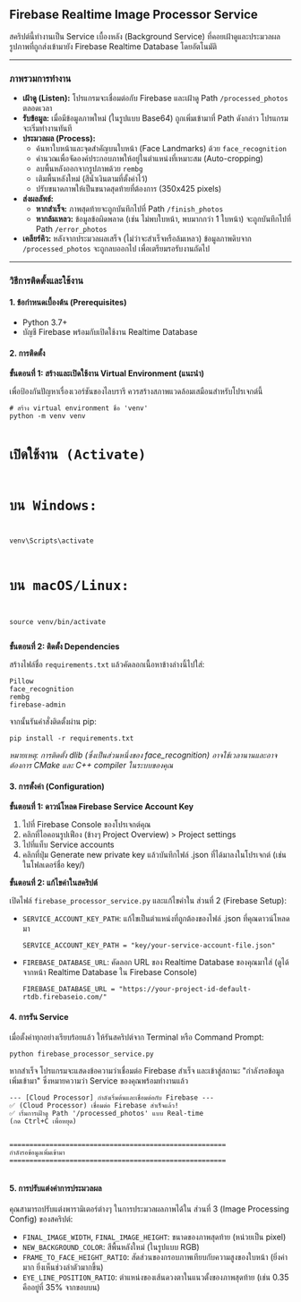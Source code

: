 <h2>Firebase Realtime Image Processor Service</h2>
<p>สคริปต์นี้ทำงานเป็น Service เบื้องหลัง (Background Service) ที่คอยเฝ้าดูและประมวลผลรูปภาพที่ถูกส่งเข้ามายัง Firebase Realtime Database โดยอัตโนมัติ</p>

<hr>

<h3>ภาพรวมการทำงาน</h3>
<ul>
    <li><strong>เฝ้าดู (Listen):</strong> โปรแกรมจะเชื่อมต่อกับ Firebase และเฝ้าดู Path <code>/processed_photos</code> ตลอดเวลา</li>
    <li><strong>รับข้อมูล:</strong> เมื่อมีข้อมูลภาพใหม่ (ในรูปแบบ Base64) ถูกเพิ่มเข้ามาที่ Path ดังกล่าว โปรแกรมจะเริ่มทำงานทันที</li>
    <li><strong>ประมวลผล (Process):</strong>
        <ul>
            <li>ค้นหาใบหน้าและจุดสำคัญบนใบหน้า (Face Landmarks) ด้วย <code>face_recognition</code></li>
            <li>คำนวณเพื่อจัดองค์ประกอบภาพให้อยู่ในตำแหน่งที่เหมาะสม (Auto-cropping)</li>
            <li>ลบพื้นหลังออกจากรูปภาพด้วย <code>rembg</code></li>
            <li>เติมพื้นหลังใหม่ (สีน้ำเงินตามที่ตั้งค่าไว้)</li>
            <li>ปรับขนาดภาพให้เป็นขนาดสุดท้ายที่ต้องการ (350x425 pixels)</li>
        </ul>
    </li>
    <li><strong>ส่งผลลัพธ์:</strong>
        <ul>
            <li><strong>หากสำเร็จ:</strong> ภาพสุดท้ายจะถูกบันทึกไปที่ Path <code>/finish_photos</code></li>
            <li><strong>หากล้มเหลว:</strong> ข้อมูลข้อผิดพลาด (เช่น ไม่พบใบหน้า, พบมากกว่า 1 ใบหน้า) จะถูกบันทึกไปที่ Path <code>/error_photos</code></li>
        </ul>
    </li>
    <li><strong>เคลียร์คิว:</strong> หลังจากประมวลผลเสร็จ (ไม่ว่าจะสำเร็จหรือล้มเหลว) ข้อมูลภาพดิบจาก <code>/processed_photos</code> จะถูกลบออกไป เพื่อเตรียมรอรับงานถัดไป</li>
</ul>

<hr>

<h3>วิธีการติดตั้งและใช้งาน</h3>

<h4>1. ข้อกำหนดเบื้องต้น (Prerequisites)</h4>
<ul>
    <li>Python 3.7+</li>
    <li>บัญชี Firebase พร้อมกับเปิดใช้งาน Realtime Database</li>
</ul>

<h4>2. การติดตั้ง</h4>
<p><strong>ขั้นตอนที่ 1: สร้างและเปิดใช้งาน Virtual Environment (แนะนำ)</strong></p>
<p>เพื่อป้องกันปัญหาเรื่องเวอร์ชันของไลบรารี ควรสร้างสภาพแวดล้อมเสมือนสำหรับโปรเจกต์นี้</p>
<pre><code># สร้าง virtual environment ชื่อ 'venv'
python -m venv venv

# เปิดใช้งาน (Activate)
# บน Windows:
venv\Scripts\activate

# บน macOS/Linux:
source venv/bin/activate</code></pre>

<p><strong>ขั้นตอนที่ 2: ติดตั้ง Dependencies</strong></p>
<p>สร้างไฟล์ชื่อ <code>requirements.txt</code> แล้วคัดลอกเนื้อหาข้างล่างนี้ไปใส่:</p>
<pre><code>Pillow
face_recognition
rembg
firebase-admin</code></pre>
<p>จากนั้นรันคำสั่งติดตั้งผ่าน pip:</p>
<pre><code>pip install -r requirements.txt</code></pre>
<p><em>หมายเหตุ: การติดตั้ง dlib (ซึ่งเป็นส่วนหนึ่งของ face_recognition) อาจใช้เวลานานและอาจต้องการ CMake และ C++ compiler ในระบบของคุณ</em></p>

<h4>3. การตั้งค่า (Configuration)</h4>
<p><strong>ขั้นตอนที่ 1: ดาวน์โหลด Firebase Service Account Key</strong></p>
<ol>
    <li>ไปที่ Firebase Console ของโปรเจกต์คุณ</li>
    <li>คลิกที่ไอคอนรูปเฟือง (ข้างๆ Project Overview) > Project settings</li>
    <li>ไปที่แท็บ Service accounts</li>
    <li>คลิกที่ปุ่ม Generate new private key แล้วบันทึกไฟล์ .json ที่ได้มาลงในโปรเจกต์ (เช่น ในโฟลเดอร์ชื่อ key/)</li>
</ol>

<p><strong>ขั้นตอนที่ 2: แก้ไขค่าในสคริปต์</strong></p>
<p>เปิดไฟล์ <code>firebase_processor_service.py</code> และแก้ไขค่าใน ส่วนที่ 2 (Firebase Setup):</p>
<ul>
    <li><code>SERVICE_ACCOUNT_KEY_PATH</code>: แก้ไขเป็นตำแหน่งที่ถูกต้องของไฟล์ .json ที่คุณดาวน์โหลดมา
        <pre><code>SERVICE_ACCOUNT_KEY_PATH = "key/your-service-account-file.json"</code></pre>
    </li>
    <li><code>FIREBASE_DATABASE_URL</code>: คัดลอก URL ของ Realtime Database ของคุณมาใส่ (ดูได้จากหน้า Realtime Database ใน Firebase Console)
        <pre><code>FIREBASE_DATABASE_URL = "https://your-project-id-default-rtdb.firebaseio.com/"</code></pre>
    </li>
</ul>

<h4>4. การรัน Service</h4>
<p>เมื่อตั้งค่าทุกอย่างเรียบร้อยแล้ว ให้รันสคริปต์จาก Terminal หรือ Command Prompt:</p>
<pre><code>python firebase_processor_service.py</code></pre>
<p>หากสำเร็จ โปรแกรมจะแสดงข้อความว่าเชื่อมต่อ Firebase สำเร็จ และเข้าสู่สถานะ "กำลังรอข้อมูลเพิ่มเข้ามา" ซึ่งหมายความว่า Service ของคุณพร้อมทำงานแล้ว</p>
<pre><code>--- [Cloud Processor] กำลังเริ่มต้นและเชื่อมต่อกับ Firebase ---
✅ (Cloud Processor) เชื่อมต่อ Firebase สำเร็จแล้ว!
✅ เริ่มการเฝ้าดู Path '/processed_photos' แบบ Real-time
(กด Ctrl+C เพื่อหยุด)

======================================================
                                 กำลังรอข้อมูลเพิ่มเข้ามา
======================================================</code></pre>

<h4>5. การปรับแต่งค่าการประมวลผล</h4>
<p>คุณสามารถปรับแต่งพารามิเตอร์ต่างๆ ในการประมวลผลภาพได้ใน ส่วนที่ 3 (Image Processing Config) ของสคริปต์:</p>
<ul>
    <li><code>FINAL_IMAGE_WIDTH</code>, <code>FINAL_IMAGE_HEIGHT</code>: ขนาดของภาพสุดท้าย (หน่วยเป็น pixel)</li>
    <li><code>NEW_BACKGROUND_COLOR</code>: สีพื้นหลังใหม่ (ในรูปแบบ RGB)</li>
    <li><code>FRAME_TO_FACE_HEIGHT_RATIO</code>: สัดส่วนของกรอบภาพเทียบกับความสูงของใบหน้า (ยิ่งค่ามาก ยิ่งเห็นช่วงลำตัวมากขึ้น)</li>
    <li><code>EYE_LINE_POSITION_RATIO</code>: ตำแหน่งของเส้นดวงตาในแนวตั้งของภาพสุดท้าย (เช่น 0.35 คืออยู่ที่ 35% จากขอบบน)</li>
</ul>
